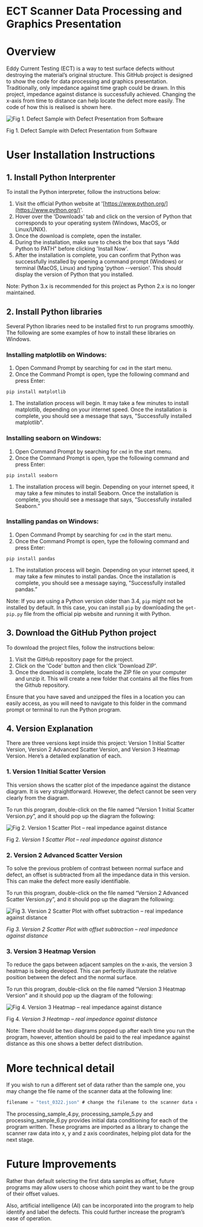 # ECT Scanner Data Processing and Graphics Presentation

# Overview

Eddy Current Testing (ECT) is a way to test surface defects without destroying the material’s original structure. This GitHub project is designed to show the code for data processing and graphics presentation. Traditionally, only impedance against time graph could be drawn. In this project, impedance against distance is successfully achieved. Changing the x-axis from time to distance can help locate the defect more easily. The code of how this is realised is shown here.

![Fig 1. Defect Sample with Defect Presentation from Software](ECT%20Scanner%20Data%20Processing%20and%20Graphics%20Presentat%20a58ef996bd994fe1b6b8ed074b784b31/defect_comparison.png)

Fig 1. Defect Sample with Defect Presentation from Software

# User Installation Instructions

## 1. Install Python Interprenter

To install the Python interpreter, follow the instructions below:

1. Visit the official Python website at '[https://www.python.org/](https://www.python.org/)'.
2. Hover over the 'Downloads' tab and click on the version of Python that corresponds to your operating system (Windows, MacOS, or Linux/UNIX).
3. Once the download is complete, open the installer.
4. During the installation, make sure to check the box that says "Add Python to PATH" before clicking 'Install Now'.
5. After the installation is complete, you can confirm that Python was successfully installed by opening a command prompt (Windows) or terminal (MacOS, Linux) and typing 'python --version'. This should display the version of Python that you installed.

Note: Python 3.x is recommended for this project as Python 2.x is no longer maintained.

## 2. Install Python libraries

Several Python libraries need to be installed first to run programs smoothly. The following are some examples of how to install these libraries on Windows.

### Installing matplotlib on Windows:

1. Open Command Prompt by searching for `cmd` in the start menu.
2. Once the Command Prompt is open, type the following command and press Enter:

```
pip install matplotlib
```

1. The installation process will begin. It may take a few minutes to install matplotlib, depending on your internet speed. Once the installation is complete, you should see a message that says, "Successfully installed matplotlib".

### Installing seaborn on Windows:

1. Open Command Prompt by searching for `cmd` in the start menu.
2. Once the Command Prompt is open, type the following command and press Enter:

```
pip install seaborn
```

1. The installation process will begin. Depending on your internet speed, it may take a few minutes to install Seaborn. Once the installation is complete, you should see a message that says, "Successfully installed Seaborn.”

### Installing pandas on Windows:

1. Open Command Prompt by searching for `cmd` in the start menu.
2. Once the Command Prompt is open, type the following command and press Enter:

```
pip install pandas
```

1. The installation process will begin. Depending on your internet speed, it may take a few minutes to install pandas. Once the installation is complete, you should see a message saying, "Successfully installed pandas.”

Note: If you are using a Python version older than 3.4, `pip` might not be installed by default. In this case, you can install `pip` by downloading the `get-pip.py` file from the official pip website and running it with Python.

## 3. Download the GitHub Python project

To download the project files, follow the instructions below:

1. Visit the GitHub repository page for the project.
2. Click on the 'Code' button and then click 'Download ZIP'.
3. Once the download is complete, locate the ZIP file on your computer and unzip it. This will create a new folder that contains all the files from the Github repository.

Ensure that you have saved and unzipped the files in a location you can easily access, as you will need to navigate to this folder in the command prompt or terminal to run the Python program.

## 4. Version Explanation

There are three versions kept inside this project: Version 1 Initial Scatter Version, Version 2 Advanced Scatter Version, and Version 3 Heatmap Version. Here’s a detailed explanation of each.

### 1. Version 1 Initial Scatter Version

This version shows the scatter plot of the impedance against the distance diagram. It is very straightforward. However, the defect cannot be seen very clearly from the diagram.

To run this program, double-click on the file named “Version 1 Initial Scatter Version.py”, and it should pop up the diagram the following:

![Fig 2. *Version 1 Scatter Plot – real impedance against distance*](ECT%20Scanner%20Data%20Processing%20and%20Graphics%20Presentat%20a58ef996bd994fe1b6b8ed074b784b31/Untitled.png)

Fig 2. *Version 1 Scatter Plot – real impedance against distance*

### 2. Version 2 Advanced Scatter Version

To solve the previous problem of contrast between normal surface and defect, an offset is subtracted from all the impedance data in this version. This can make the defect more easily identifiable. 

To run this program, double-click on the file named “Version 2 Advanced Scatter Version.py”, and it should pop up the diagram the following:

![*Fig 3. Version 2 Scatter Plot with offset subtraction – real impedance against distance*](ECT%20Scanner%20Data%20Processing%20and%20Graphics%20Presentat%20a58ef996bd994fe1b6b8ed074b784b31/Untitled%201.png)

*Fig 3. Version 2 Scatter Plot with offset subtraction – real impedance against distance*

### 3. Version 3 Heatmap Version

To reduce the gaps between adjacent samples on the x-axis, the version 3 heatmap is being developed. This can perfectly illustrate the relative position between the defect and the normal surface. 

To run this program, double-click on the file named “Version 3 Heatmap Version” and it should pop up the diagram of the following:

![Fig 4. *Version 3 Heatmap – real impedance against distance*](ECT%20Scanner%20Data%20Processing%20and%20Graphics%20Presentat%20a58ef996bd994fe1b6b8ed074b784b31/Untitled%202.png)

Fig 4. *Version 3 Heatmap – real impedance against distance*

Note:
There should be two diagrams popped up after each time you run the program, however, attention should be paid to the real impedance against distance as this one shows a better defect distribution.

# More technical detail

If you wish to run a different set of data rather than the sample one, you may change the file name of the scanner data at the following line:

```jsx
filename = "test_0322.json" # change the filename to the scanner data output
```

The processing_sample_4.py, processing_sample_5.py and processing_sample_6.py provides initial data conditioning for each of the program written. These programs are imported as a library to change the scanner raw data into x, y and z axis coordinates, helping plot data for the next stage.

# Future Improvements

Rather than default selecting the first data samples as offset, future programs may allow users to choose which point they want to be the group of their offset values.

Also, artificial intelligence (AI) can be incorporated into the program to help identify and label the defects. This could further increase the program’s ease of operation.
